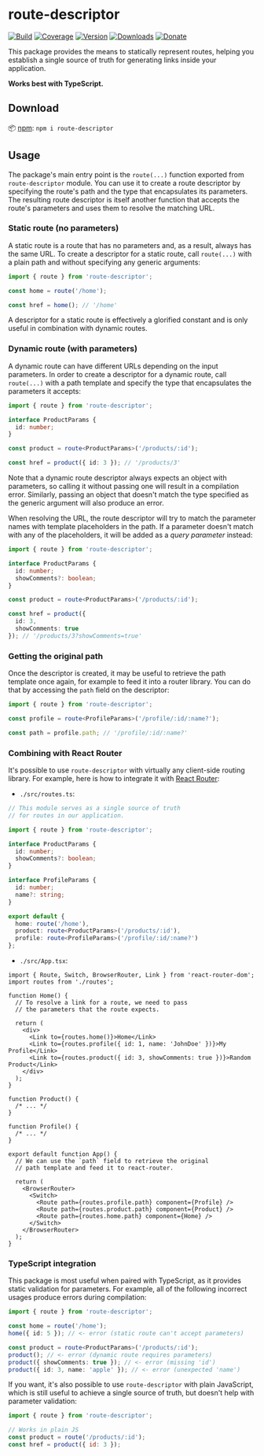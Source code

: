 # route-descriptor

[![Build](https://github.com/Tyrrrz/route-descriptor/workflows/CI/badge.svg?branch=master)](https://github.com/Tyrrrz/route-descriptor/actions)
[![Coverage](https://codecov.io/gh/Tyrrrz/route-descriptor/branch/master/graph/badge.svg)](https://codecov.io/gh/Tyrrrz/route-descriptor)
[![Version](https://img.shields.io/npm/v/route-descriptor.svg)](http://npmjs.com/package/route-descriptor)
[![Downloads](https://img.shields.io/npm/dm/route-descriptor.svg)](http://npmjs.com/package/route-descriptor)
[![Donate](https://img.shields.io/badge/donate-$$$-purple.svg)](https://tyrrrz.me/donate)

This package provides the means to statically represent routes, helping you establish a single source of truth for generating links inside your application.

**Works best with TypeScript.**

## Download

📦 [npm](http://npmjs.com/package/route-descriptor): `npm i route-descriptor`

## Usage

The package's main entry point is the `route(...)` function exported from `route-descriptor` module.
You can use it to create a route descriptor by specifying the route's path and the type that encapsulates its parameters.
The resulting route descriptor is itself another function that accepts the route's parameters and uses them to resolve the matching URL.

### Static route (no parameters)

A static route is a route that has no parameters and, as a result, always has the same URL.
To create a descriptor for a static route, call `route(...)` with a plain path and without specifying any generic arguments:

```ts
import { route } from 'route-descriptor';

const home = route('/home');

const href = home(); // '/home'
```

A descriptor for a static route is effectively a glorified constant and is only useful in combination with dynamic routes.

### Dynamic route (with parameters)

A dynamic route can have different URLs depending on the input parameters.
In order to create a descriptor for a dynamic route, call `route(...)` with a path template and specify the type that encapsulates the parameters it accepts:

```ts
import { route } from 'route-descriptor';

interface ProductParams {
  id: number;
}

const product = route<ProductParams>('/products/:id');

const href = product({ id: 3 }); // '/products/3'
```

Note that a dynamic route descriptor always expects an object with parameters, so calling it without passing one will result in a compilation error.
Similarly, passing an object that doesn't match the type specified as the generic argument will also produce an error.

When resolving the URL, the route descriptor will try to match the parameter names with template placeholders in the path.
If a parameter doesn't match with any of the placeholders, it will be added as a _query parameter_ instead:

```ts
import { route } from 'route-descriptor';

interface ProductParams {
  id: number;
  showComments?: boolean;
}

const product = route<ProductParams>('/products/:id');

const href = product({
  id: 3,
  showComments: true
}); // '/products/3?showComments=true'
```

### Getting the original path

Once the descriptor is created, it may be useful to retrieve the path template once again, for example to feed it into a router library.
You can do that by accessing the `path` field on the descriptor:

```ts
import { route } from 'route-descriptor';

const profile = route<ProfileParams>('/profile/:id/:name?');

const path = profile.path; // '/profile/:id/:name?'
```

### Combining with React Router

It's possible to use `route-descriptor` with virtually any client-side routing library.
For example, here is how to integrate it with [React Router](https://github.com/ReactTraining/react-router):

- `./src/routes.ts`:

```ts
// This module serves as a single source of truth
// for routes in our application.

import { route } from 'route-descriptor';

interface ProductParams {
  id: number;
  showComments?: boolean;
}

interface ProfileParams {
  id: number;
  name?: string;
}

export default {
  home: route('/home'),
  product: route<ProductParams>('/products/:id'),
  profile: route<ProfileParams>('/profile/:id/:name?')
};
```

- `./src/App.tsx`:

```tsx
import { Route, Switch, BrowserRouter, Link } from 'react-router-dom';
import routes from './routes';

function Home() {
  // To resolve a link for a route, we need to pass
  // the parameters that the route expects.
  
  return (
    <div>
      <Link to={routes.home()}>Home</Link>
      <Link to={routes.profile({ id: 1, name: 'JohnDoe' })}>My Profile</Link>
      <Link to={routes.product({ id: 3, showComments: true })}>Random Product</Link>
    </div>
  );
}

function Product() {
  /* ... */
}

function Profile() {
  /* ... */
}

export default function App() {
  // We can use the `path` field to retrieve the original
  // path template and feed it to react-router.

  return (
    <BrowserRouter>
      <Switch>
        <Route path={routes.profile.path} component={Profile} />
        <Route path={routes.product.path} component={Product} />
        <Route path={routes.home.path} component={Home} />
      </Switch>
    </BrowserRouter>
  );
}
```

### TypeScript integration

This package is most useful when paired with TypeScript, as it provides static validation for parameters.
For example, all of the following incorrect usages produce errors during compilation:

```ts
import { route } from 'route-descriptor';

const home = route('/home');
home({ id: 5 }); // <- error (static route can't accept parameters)

const product = route<ProductParams>('/products/:id');
product(); // <- error (dynamic route requires parameters)
product({ showComments: true }); // <- error (missing 'id')
product({ id: 3, name: 'apple' }); // <- error (unexpected 'name')
```

If you want, it's also possible to use `route-descriptor` with plain JavaScript, which is still useful to achieve a single source of truth, but doesn't help with parameter validation:

```js
import { route } from 'route-descriptor';

// Works in plain JS
const product = route('/products/:id');
const href = product({ id: 3 });
```
